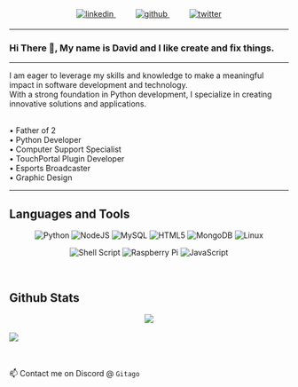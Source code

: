 <div align="center">
    <a href="https://www.linkedin.com/in/david-bell-68277256/" target="_blank">
    <img src=https://img.shields.io/badge/linkedin-%231E77B5.svg?&style=for-the-badge&logo=linkedin&logoColor=white alt=linkedin style="margin-bottom: 5px;" />
    </a>
    &nbsp;&nbsp;&nbsp;&nbsp;&nbsp;&nbsp;&nbsp;&nbsp;
    <a href="https://github.com/gitagogaming" target="_blank">
    <img src=https://img.shields.io/badge/github-%2324292e.svg?&style=for-the-badge&logo=github&logoColor=white alt=github style="margin-bottom: 5px;" />
    </a>
    &nbsp;&nbsp;&nbsp;&nbsp;&nbsp;&nbsp;&nbsp;&nbsp;
    <a href="https://twitter.com/gitago_" target="_blank">
    <img src=https://img.shields.io/badge/twitter-%2300acee.svg?&style=for-the-badge&logo=twitter&logoColor=white alt=twitter style="margin-bottom: 5px;" />
    </a>  
</div>

---

### Hi There 👋, My name is David and I like create and fix things. <br>

---
I am eager to leverage my skills and knowledge to make a meaningful impact in software development and technology.<br>
With a strong foundation in Python development, I specialize in creating innovative solutions and applications.

<br>
• Father of 2<br>
• Python Developer<br>
• Computer Support Specialist<br>
• TouchPortal Plugin Developer<br>
• Esports Broadcaster<br>
• Graphic Design

---
## Languages and Tools  
<div align="center">  
    
![Python](https://img.shields.io/badge/python-3670A0?style=for-the-badge&logo=python&logoColor=ffdd54)
![NodeJS](https://img.shields.io/badge/node.js-6DA55F?style=for-the-badge&logo=node.js&logoColor=white)
![MySQL](https://img.shields.io/badge/mysql-%2300f.svg?style=for-the-badge&logo=mysql&logoColor=white)
![HTML5](https://img.shields.io/badge/html5-%23E34F26.svg?style=for-the-badge&logo=html5&logoColor=white)
![MongoDB](https://img.shields.io/badge/MongoDB-%234ea94b.svg?style=for-the-badge&logo=mongodb&logoColor=white)
![Linux](https://img.shields.io/badge/Linux-FCC624?style=for-the-badge&logo=linux&logoColor=black)

![Shell Script](https://img.shields.io/badge/shell_script-%23121011.svg?style=for-the-badge&logo=gnu-bash&logoColor=white)
![Raspberry Pi](https://img.shields.io/badge/-RaspberryPi-C51A4A?style=for-the-badge&logo=Raspberry-Pi)
![JavaScript](https://img.shields.io/badge/javascript-%23323330.svg?style=for-the-badge&logo=javascript&logoColor=%23F7DF1E)
</div>  
<br/>  

</td><td valign="top" width="33%">
    
## Github Stats  
<div align="center"><img src="https://github-readme-stats.vercel.app/api?username=gitagogaming&show_icons=true&count_private=true&hide_border=true" align="center" /></div>  

<br/>    

<div align="left">
    <a href="https://www.paypal.me/gitagogaming" target="_blank" rel="noopener noreferrer" style="display: inline-block;">
        <img
            src="https://img.shields.io/badge/Buy%20Me%20a%20Green%20Tea-80A867?style=for-the-badge&logo=buy-me-a-coffee&logoColor=black" 
            align="center"
        />
    </a>
</div>

<br><br>
📫 Contact me on Discord @ `Gitago`

<!--
**gitagogaming/gitagogaming** is a ✨ _special_ ✨ repository because its `README.md` (this file) appears on your GitHub profile.

Here are some ideas to get you started:

- 🔭 I’m currently working on ...
- 🌱 I’m currently learning ...
- 👯 I’m looking to collaborate on ...
- 🤔 I’m looking for help with ...
- 💬 Ask me about ...
- 📫 How to reach me: ...
- 😄 Pronouns: ...
- ⚡ Fun fact: ...
-->
